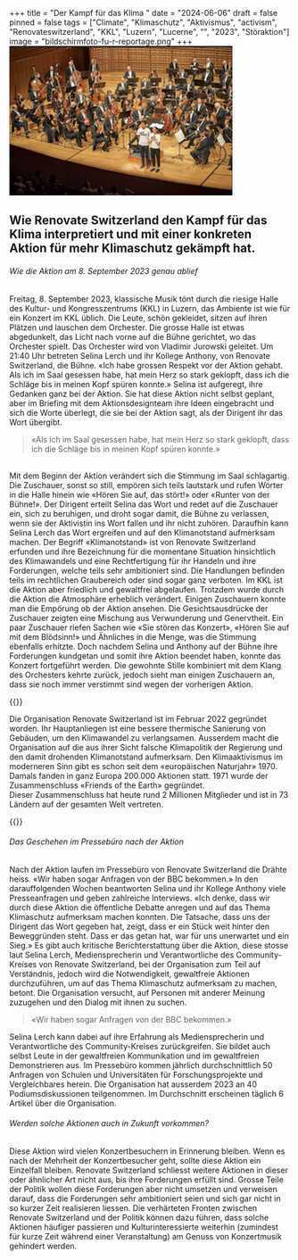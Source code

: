 +++
title = "Der Kampf für das Klima "
date = "2024-06-06"
draft = false
pinned = false
tags = ["Climate", "Klimaschutz", "Aktivismus", "activism", "Renovateswitzerland", "KKL", "Luzern", "Lucerne", "", "2023", "Störaktion"]
image = "bildschirmfoto-fu-r-reportage.png"
+++
![Bild der Störaktion vom 8.9.23 im KKL Luzern](bildschirmfoto-fu-r-reportage.png)

## Wie Renovate Switzerland den Kampf für das Klima interpretiert und mit einer konkreten Aktion für mehr Klimaschutz gekämpft hat.

###### Wie die Aktion am 8. September 2023 genau ablief

Freitag, 8. September 2023, klassische Musik tönt durch die riesige Halle des Kultur- und Kongresszentrums (KKL) in Luzern, das Ambiente ist wie für ein Konzert im KKL üblich. Die Leute, schön gekleidet, sitzen auf ihren Plätzen und lauschen dem Orchester. Die grosse Halle ist etwas abgedunkelt, das Licht nach vorne auf die Bühne gerichtet, wo das Orchester spielt. Das Orchester wird von Vladimir Jurowski geleitet. Um 21:40 Uhr betreten Selina Lerch und ihr Kollege Anthony, von Renovate Switzerland, die Bühne. «Ich habe grossen Respekt vor der Aktion gehabt. Als ich im Saal gesessen habe, hat mein Herz so stark geklopft, dass ich die Schläge bis in meinen Kopf spüren konnte.» Selina ist aufgeregt, ihre Gedanken ganz bei der Aktion. Sie hat diese Aktion nicht selbst geplant, aber im Briefing mit dem Aktionsdesignteam ihre Ideen eingebracht und sich die Worte überlegt, die sie bei der Aktion sagt, als der Dirigent ihr das Wort übergibt.

> «Als ich im Saal gesessen habe, hat mein Herz so stark geklopft, dass ich die Schläge bis in meinen Kopf spüren konnte.»

\
Mit dem Beginn der Aktion verändert sich die Stimmung im Saal schlagartig. Die Zuschauer, sonst so still, empören sich teils lautstark und rufen Wörter in die Halle hinein wie «Hören Sie auf, das stört!» oder «Runter von der Bühne!». Der Dirigent erteilt Selina das Wort und redet auf die Zuschauer ein, sich zu beruhigen, und droht sogar damit, die Bühne zu verlassen, wenn sie der Aktivistin ins Wort fallen und ihr nicht zuhören. Daraufhin kann Selina Lerch das Wort ergreifen und auf den Klimanotstand aufmerksam machen. Der Begriff «Klimanotstand» ist von Renovate Switzerland erfunden und ihre Bezeichnung für die momentane Situation hinsichtlich des Klimawandels und eine Rechtfertigung für ihr Handeln und ihre Forderungen, welche teils sehr ambitioniert sind. Die Handlungen befinden teils im rechtlichen Graubereich oder sind sogar ganz verboten. Im KKL ist die Aktion aber friedlich und gewaltfrei abgelaufen. Trotzdem wurde durch die Aktion die Atmosphäre erheblich verändert. Einigen Zuschauern konnte man die Empörung ob der Aktion ansehen. Die Gesichtsausdrücke der Zuschauer zeigten eine Mischung aus Verwunderung und Genervtheit. Ein paar Zuschauer riefen Sachen wie «Sie stören das Konzert», «Hören Sie auf mit dem Blödsinn!» und Ähnliches in die Menge, was die Stimmung ebenfalls erhitzte. Doch nachdem Selina und Anthony auf der Bühne ihre Forderungen kundgetan und somit ihre Aktion beendet haben, konnte das Konzert fortgeführt werden. Die gewohnte Stille kombiniert mit dem Klang des Orchesters kehrte zurück, jedoch sieht man einigen Zuschauern an, dass sie noch immer verstimmt sind wegen der vorherigen Aktion. 

 {{<box>}}

Die Organisation Renovate Switzerland ist im Februar 2022 gegründet worden. Ihr Hauptanliegen ist eine bessere thermische Sanierung von Gebäuden, um den Klimawandel zu verlangsamen. Ausserdem macht die Organisation auf die aus ihrer Sicht falsche Klimapolitik der Regierung und den damit drohenden Klimanotstand aufmerksam. Den Klimaaktivismus im moderneren Sinn gibt es schon seit dem «europäischen Naturjahr» 1970. Damals fanden in ganz Europa 200.000 Aktionen statt. 1971 wurde der Zusammenschluss «Friends of the Earth» gegründet.\
Dieser Zusammenschluss hat heute rund 2 Millionen Mitglieder und ist in 73 Ländern auf der gesamten Welt vertreten.

{{</box>}}

###### Das Geschehen im Pressebüro nach der Aktion

Nach der Aktion laufen im Pressebüro von Renovate Switzerland die Drähte heiss. «Wir haben sogar Anfragen von der BBC bekommen.» In den darauffolgenden Wochen beantworten Selina und ihr Kollege Anthony viele Presseanfragen und geben zahlreiche Interviews. «Ich denke, dass wir durch diese Aktion die öffentliche Debatte anregen und auf das Thema Klimaschutz aufmerksam machen konnten. Die Tatsache, dass uns der Dirigent das Wort gegeben hat, zeigt, dass er ein Stück weit hinter den Beweggründen steht. Dass er das getan hat, war für uns unerwartet und ein Sieg.» Es gibt auch kritische Berichterstattung über die Aktion, diese stosse laut Selina Lerch, Mediensprecherin und Verantwortliche des Community-Kreises von Renovate Switzerland, bei der Organisation zum Teil auf Verständnis, jedoch wird die Notwendigkeit, gewaltfreie Aktionen durchzuführen, um auf das Thema Klimaschutz aufmerksam zu machen, betont. Die Organisation versucht, auf Personen mit anderer Meinung zuzugehen und den Dialog mit ihnen zu suchen.

> «Wir haben sogar Anfragen von der BBC bekommen.»

Selina Lerch kann dabei auf ihre Erfahrung als Mediensprecherin und Verantwortliche des Community-Kreises zurückgreifen. Sie bildet auch selbst Leute in der gewaltfreien Kommunikation und im gewaltfreien Demonstrieren aus. Im Pressebüro kommen jährlich durchschnittlich 50 Anfragen von Schulen und Universitäten für Forschungsprojekte und Vergleichbares herein. Die Organisation hat ausserdem 2023 an 40 Podiumsdiskussionen teilgenommen. Im Durchschnitt erscheinen täglich 6 Artikel über die Organisation.

###### Werden solche Aktionen auch in Zukunft vorkommen?

Diese Aktion wird vielen Konzertbesuchern in Erinnerung bleiben. Wenn es nach der Mehrheit der  Konzertbesucher geht, sollte diese Aktion ein Einzelfall bleiben. Renovate Switzerland schliesst weitere Aktionen in dieser oder ähnlicher Art nicht aus, bis ihre Forderungen erfüllt sind. Grosse Teile der Politik wollen diese Forderungen aber nicht umsetzen und verweisen darauf, dass die Forderungen sehr ambitioniert seien und sich gar nicht in so kurzer Zeit realisieren liessen. Die verhärteten Fronten zwischen Renovate Switzerland und der Politik können dazu führen, dass solche Aktionen häufiger passieren und Kulturinteressierte weiterhin (zumindest für kurze Zeit während einer Veranstaltung) am Genuss von Konzertmusik gehindert werden.